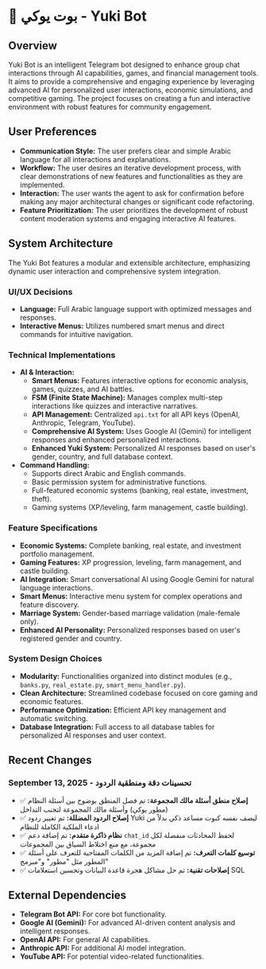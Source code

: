 # 🤖 بوت يوكي - Yuki Bot

## Overview
Yuki Bot is an intelligent Telegram bot designed to enhance group chat interactions through AI capabilities, games, and financial management tools. It aims to provide a comprehensive and engaging experience by leveraging advanced AI for personalized user interactions, economic simulations, and competitive gaming. The project focuses on creating a fun and interactive environment with robust features for community engagement.

## User Preferences
- **Communication Style:** The user prefers clear and simple Arabic language for all interactions and explanations.
- **Workflow:** The user desires an iterative development process, with clear demonstrations of new features and functionalities as they are implemented.
- **Interaction:** The user wants the agent to ask for confirmation before making any major architectural changes or significant code refactoring.
- **Feature Prioritization:** The user prioritizes the development of robust content moderation systems and engaging interactive AI features.

## System Architecture

The Yuki Bot features a modular and extensible architecture, emphasizing dynamic user interaction and comprehensive system integration.

### UI/UX Decisions
- **Language:** Full Arabic language support with optimized messages and responses.
- **Interactive Menus:** Utilizes numbered smart menus and direct commands for intuitive navigation.

### Technical Implementations
- **AI & Interaction:**
    - **Smart Menus:** Features interactive options for economic analysis, games, quizzes, and AI battles.
    - **FSM (Finite State Machine):** Manages complex multi-step interactions like quizzes and interactive narratives.
    - **API Management:** Centralized `api.txt` for all API keys (OpenAI, Anthropic, Telegram, YouTube).
    - **Comprehensive AI System:** Uses Google AI (Gemini) for intelligent responses and enhanced personalized interactions.
    - **Enhanced Yuki System:** Personalized AI responses based on user's gender, country, and full database context.
- **Command Handling:**
    - Supports direct Arabic and English commands.
    - Basic permission system for administrative functions.
    - Full-featured economic systems (banking, real estate, investment, theft).
    - Gaming systems (XP/leveling, farm management, castle building).

### Feature Specifications
- **Economic Systems:** Complete banking, real estate, and investment portfolio management.
- **Gaming Features:** XP progression, leveling, farm management, and castle building.
- **AI Integration:** Smart conversational AI using Google Gemini for natural language interactions.
- **Smart Menus:** Interactive menu system for complex operations and feature discovery.
- **Marriage System:** Gender-based marriage validation (male-female only).
- **Enhanced AI Personality:** Personalized responses based on user's registered gender and country.

### System Design Choices
- **Modularity:** Functionalities organized into distinct modules (e.g., `banks.py`, `real_estate.py`, `smart_menu_handler.py`).
- **Clean Architecture:** Streamlined codebase focused on core gaming and economic features.
- **Performance Optimization:** Efficient API key management and automatic switching.
- **Database Integration:** Full access to all database tables for personalized AI responses and user context.

## Recent Changes

### **September 13, 2025** - تحسينات دقة ومنطقية الردود
- ✅ **إصلاح منطق أسئلة مالك المجموعة:** تم فصل المنطق بوضوح بين أسئلة النظام (مطور يوكي) وأسئلة مالك المجموعة لتجنب التداخل
- ✅ **إصلاح الردود المضللة:** تم تغيير ردود Yuki ليصف نفسه كبوت مساعد ذكي بدلاً من ادعاء الملكية الكاملة للنظام  
- ✅ **نظام ذاكرة متقدم:** تم إضافة دعم `chat_id` لحفظ المحادثات منفصلة لكل مجموعة، مع منع اختلاط السياق بين المجموعات
- ✅ **توسيع كلمات التعرف:** تم إضافة المزيد من الكلمات المفتاحية للتعرف على أسئلة المطور مثل "مطور" و"مبرمج"
- ✅ **إصلاحات تقنية:** تم حل مشاكل هجرة قاعدة البيانات وتحسين استعلامات SQL

## External Dependencies
- **Telegram Bot API:** For core bot functionality.
- **Google AI (Gemini):** For advanced AI-driven content analysis and intelligent responses.
- **OpenAI API:** For general AI capabilities.
- **Anthropic API:** For additional AI model integration.
- **YouTube API:** For potential video-related functionalities.